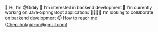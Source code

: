 👋 Hi, I’m @Giddy
👀 I’m interested in backend development
📖 I’m currently working on Java-Spring Boot applications
🤜🏿🤛🏿 I’m looking to collaborate on backend development
📫 How to reach me (Chepchokgideon@gmail.com)
